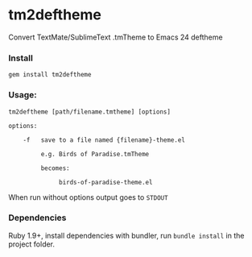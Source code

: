 # tm2deftheme

Convert TextMate/SublimeText .tmTheme to Emacs 24 deftheme

### Install

    gem install tm2deftheme

### Usage:

    tm2deftheme [path/filename.tmtheme] [options]

    options:

        -f   save to a file named {filename}-theme.el

             e.g. Birds of Paradise.tmTheme

             becomes:

                  birds-of-paradise-theme.el

When run without options output goes to `STDOUT`

### Dependencies

Ruby 1.9+, install dependencies with bundler, run `bundle install` in
the project folder.
